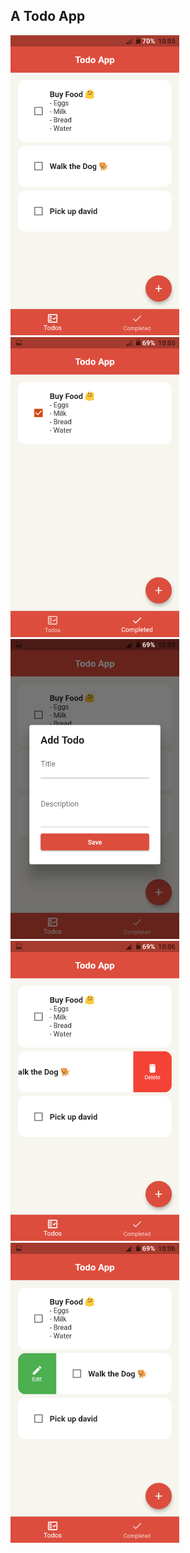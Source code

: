## A Todo App

<img height="480px" src="screenshots/Sc1.png">  <img height="480px" src="screenshots/Sc2.png">  <img height="480px" src="screenshots/Sc3.png">
<br>
<img height="480px" src="screenshots/Sc4.png">  <img height="480px" src="screenshots/Sc5.png">
